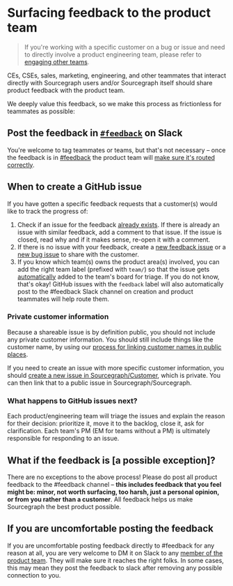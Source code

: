 # Surfacing feedback to the product team

> If you're working with a specific customer on a bug or issue and need to directly involve a product engineering team, please refer to [engaging other teams](../support/engaging-other-teams.md).

CEs, CSEs, sales, marketing, engineering, and other teammates that interact directly with Sourcegraph users and/or Sourcegraph itself should share product feedback with the product team.

We deeply value this feedback, so we make this process as frictionless for teammates as possible:

## Post the feedback in [`#feedback`](https://sourcegraph.slack.com/archives/C0W2E592M) on Slack

You're welcome to tag teammates or teams, but that's not necessary – once the feedback is in [#feedback](https://sourcegraph.slack.com/archives/C0W2E592M) the product team will [make sure it's routed correctly](product_management/responding_to_user_feedback.md#slack-feedback-channel).

## When to create a GitHub issue

If you have gotten a specific feedback requests that a customer(s) would like to track the progress of:

1. Check if an issue for the feedback [already exists](https://github.com/sourcegraph/sourcegraph/issues?q=is%3Aissue). If there is already an issue with similar feedback, add a comment to that issue. If the issue is closed, read why and if it makes sense, re-open it with a comment.
2. If there is no issue with your feedback, create a [new feedback issue](https://github.com/sourcegraph/sourcegraph/issues/new?assignees=&labels=feedback&template=customer_feedback.md&title=) or a [new bug issue](https://github.com/sourcegraph/sourcegraph/issues/new?assignees=&labels=&template=bug_report.md&title=) to share with the customer.
3. If you know which team(s) owns the product area(s) involved, you can add the right team label (prefixed with `team/`) so that the issue gets [automatically](https://github.com/sourcegraph/sourcegraph/blob/main/.github/workflows/label-move.yml) added to the team's board for triage. If you do not know, that's okay! GitHub issues with the `feedback` label will also automatically post to the #feedback Slack channel on creation and product teammates will help route them. 

### Private customer information

Because a shareable issue is by definition public, you should not include any private customer information. You should still include things like the customer name, by using our [process for linking customer names in public places](../ops/bizops/customer_ops_tools.md#linking-to-customer-or-prospect-names-in-public-places).

If you need to create an issue with more specific customer information, you should [create a new issue in Sourcegraph/Customer](https://github.com/sourcegraph/customer/issues/new/choose), which is private. You can then link that to a public issue in Sourcegraph/Sourcegraph.

### What happens to GitHub issues next?

Each product/engineering team will triage the issues and explain the reason for their decision: prioritize it, move it to the backlog, close it, ask for clarification. Each team's PM (EM for teams without a PM) is ultimately responsible for responding to an issue.

## What if the feedback is [a possible exception]?

There are no exceptions to the above process! Please do post all product feedback to the #feedback channel – **this includes feedback that you feel might be: minor, not worth surfacing, too harsh, just a personal opinion, or from you rather than a customer**. All feedback helps us make Sourcegraph the best product possible.

## If you are uncomfortable posting the feedback

If you are uncomfortable posting feedback directly to #feedback for any reason at all, you are very welcome to DM it on Slack to any [member of the product team](index.md#members). They will make sure it reaches the right folks. In some cases, this may mean they post the feedback to slack after removing any possible connection to you.
